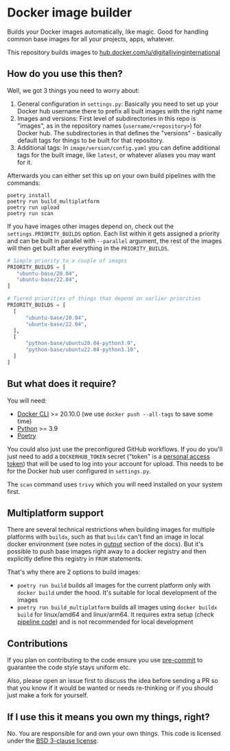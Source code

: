 # Docker image builder

Builds your Docker images automatically, like magic. Good for handling common base
images for all your projects, apps, whatever.

This repository builds images to
[hub.docker.com/u/digitallivinginternational](https://hub.docker.com/u/digitallivinginternational)

## How do you use this then?

Well, we got 3 things you need to worry about:

1. General configuration in `settings.py`: Basically you need to set up your Docker hub
   username there to prefix all built images with the right name
2. Images and versions: First level of subdirectories in this repo is "images", as in
   the repository names (`username/<repository>`) for Docker hub. The subdirectories in
   that defines the "versions" - basically default tags for things to be built for that
   repository.
3. Additional tags: In `image/version/config.yaml` you can define additional tags for
   the built image, like `latest`, or whatever aliases you may want for it.

Afterwards you can either set this up on your own build pipelines with the commands:

```
poetry install
poetry run build_multiplatform
poetry run upload
poetry run scan
```

If you have images other images depend on, check out the `settings.PRIORITY_BUILDS`
option. Each list within it gets assigned a priority and can be built in parallel with
`--parallel` argument, the rest of the images will then get built after everything in
the `PRIORITY_BUILDS`.

```python
# Simple priority to a couple of images
PRIORITY_BUILDS = [
   "ubuntu-base/20.04",
   "ubuntu-base/22.04",
]
```

```python
# Tiered priorities of things that depend on earlier priorities
PRIORITY_BUILDS = [
  [
      "ubuntu-base/20.04",
      "ubuntu-base/22.04",
  ],
  [
      "python-base/ubuntu20.04-python3.9",
      "python-base/ubuntu22.04-python3.10",
  ]
]
```

## But what does it require?

You will need:

- [Docker CLI](https://docs.docker.com/get-docker/) >= 20.10.0 (we use
  `docker push --all-tags` to save some time)
- [Python](https://www.python.org/downloads/) >= 3.9
- [Poetry](https://python-poetry.org/docs/#installation)

You could also just use the preconfigured GitHub workflows. If you do you'll just need
to add a `DOCKERHUB_TOKEN` secret ("token" is a
[personal access token](https://docs.docker.com/docker-hub/access-tokens/)) that will be
used to log into your account for upload. This needs to be for the Docker hub user
configured in `settings.py`.

The `scan` command uses `trivy` which you will need installed on your system first.

## Multiplatform support

There are several technical restrictions when building images for multiple platforms
with `buildx`, such as that `buildx` can't find an image in local docker environment
(see notes in
[output](https://docs.docker.com/engine/reference/commandline/buildx_build/#output)
section of the docs). But it's possible to push base images right away to a docker
registry and then explicitly define this registry in `FROM` statements.

That's why there are 2 options to build images:

- `poetry run build` builds all images for the current platform only with `docker build`
  under the hood. It's suitable for local development of the images
- `poetry run build_multiplatform` builds all images using `docker buildx build` for
  linux/amd64 and linux/arm64. It requires extra setup (check
  [pipeline code](./.github/workflows/build-and-upload.yaml)) and is not recommended for
  local development

## Contributions

If you plan on contributing to the code ensure you use
[pre-commit](https://pre-commit.com/#install) to guarantee the code style stays uniform
etc.

Also, please open an issue first to discuss the idea before sending a PR so that you
know if it would be wanted or needs re-thinking or if you should just make a fork for
yourself.

## If I use this it means you own my things, right?

No. You are responsible for and own your own things. This code is licensed under the
[BSD 3-clause license](LICENSE.md).
